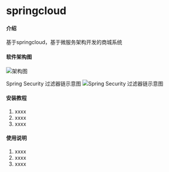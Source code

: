 # springcloud

#### 介绍
基于springcloud，基于微服务架构开发的商城系统

#### 软件架构图
![架构图](https://images.gitee.com/uploads/images/2020/0212/152129_80eee873_2025409.png "架构图.png")

Spring Security 过滤器链示意图
![Spring Security 过滤器链示意图](https://images.gitee.com/uploads/images/2020/0219/184841_243a1501_2025409.png "过滤器示意图.png")

#### 安装教程

1. xxxx
2. xxxx
3. xxxx

#### 使用说明

1. xxxx
2. xxxx
3. xxxx
